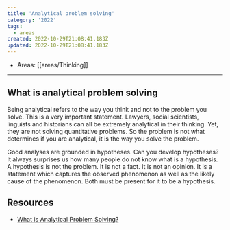 ```yaml
---
title: 'Analytical problem solving'
category: '2022'
tags:
  - areas
created: 2022-10-29T21:08:41.183Z
updated: 2022-10-29T21:08:41.183Z
---
```


 - Areas: [[areas/Thinking]]

---

## What is analytical problem solving

Being analytical refers to the way you think and not to the problem you solve. This is a very important statement. Lawyers, social scientists, linguists and historians can all be extremely analytical in their thinking. Yet, they are not solving quantitative problems. So the problem is not what determines if you are analytical, it is the way you solve the problem.

Good analyses are grounded in hypotheses. Can you develop hypotheses? It always surprises us how many people do not know what is a hypothesis. A hypothesis is not the problem. It is not a fact. It is not an opinion. It is a statement which captures the observed phenomenon as well as the likely cause of the phenomenon. Both must be present for it to be a hypothesis.

## Resources

- [What is Analytical Problem Solving?](https://www.firmsconsulting.com/blog/analytical-problem-solving/)
